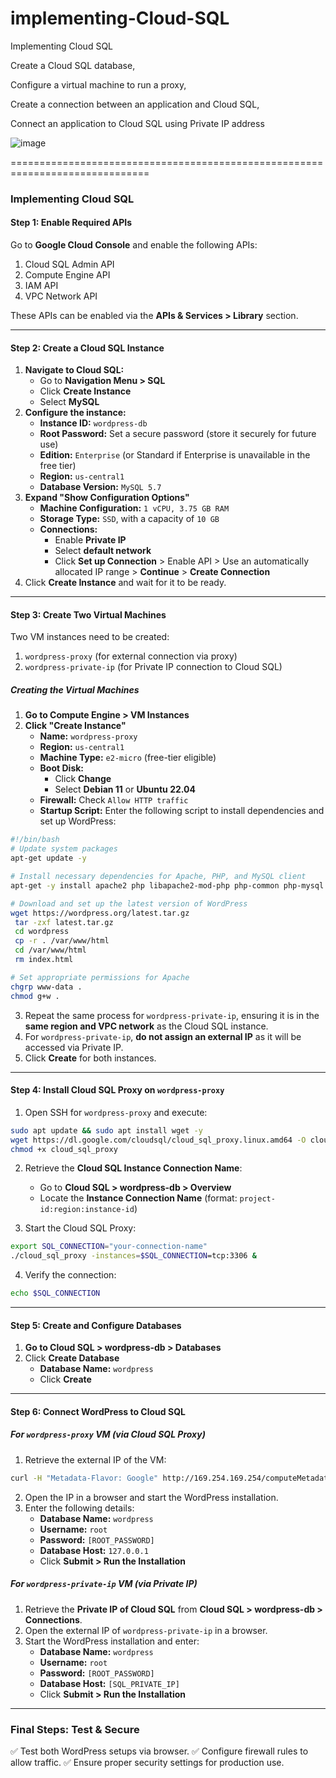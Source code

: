# implementing-Cloud-SQL
Implementing Cloud SQL


Create a Cloud SQL database, 

Configure a virtual machine to run a proxy, 

Create a connection between an application and Cloud SQL, 

Connect an application to Cloud SQL using Private IP address

![image](https://github.com/user-attachments/assets/8138609d-2134-49b3-818e-fa0fa9a1242a)

==============================================================================
### Implementing Cloud SQL

#### Step 1: Enable Required APIs

Go to **Google Cloud Console** and enable the following APIs:

1. Cloud SQL Admin API
2. Compute Engine API
3. IAM API
4. VPC Network API

These APIs can be enabled via the **APIs & Services > Library** section.

---

#### Step 2: Create a Cloud SQL Instance

1. **Navigate to Cloud SQL:**
   - Go to **Navigation Menu > SQL**
   - Click **Create Instance**
   - Select **MySQL**
2. **Configure the instance:**
   - **Instance ID:** `wordpress-db`
   - **Root Password:** Set a secure password (store it securely for future use)
   - **Edition:** `Enterprise` (or Standard if Enterprise is unavailable in the free tier)
   - **Region:** `us-central1`
   - **Database Version:** `MySQL 5.7`
3. **Expand "Show Configuration Options"**
   - **Machine Configuration:** `1 vCPU, 3.75 GB RAM`
   - **Storage Type:** `SSD`, with a capacity of `10 GB`
   - **Connections:**
     - Enable **Private IP**
     - Select **default network**
     - Click **Set up Connection** > Enable API > Use an automatically allocated IP range > **Continue** > **Create Connection**
4. Click **Create Instance** and wait for it to be ready.

---

#### Step 3: Create Two Virtual Machines

Two VM instances need to be created:

1. `wordpress-proxy` (for external connection via proxy)
2. `wordpress-private-ip` (for Private IP connection to Cloud SQL)

##### **Creating the Virtual Machines**

1. **Go to Compute Engine > VM Instances**
2. **Click "Create Instance"**
   - **Name:** `wordpress-proxy`
   - **Region:** `us-central1`
   - **Machine Type:** `e2-micro` (free-tier eligible)
   - **Boot Disk:**
     - Click **Change**
     - Select **Debian 11** or **Ubuntu 22.04**
   - **Firewall:** Check `Allow HTTP traffic`
   - **Startup Script:** Enter the following script to install dependencies and set up WordPress:

```bash
#!/bin/bash
# Update system packages
apt-get update -y

# Install necessary dependencies for Apache, PHP, and MySQL client
apt-get -y install apache2 php libapache2-mod-php php-common php-mysql php-gmp php-curl php-intl php-mbstring php-xmlrpc php-gd php-xml php-cli php-zip default-mysql-client wget

# Download and set up the latest version of WordPress
wget https://wordpress.org/latest.tar.gz
 tar -zxf latest.tar.gz
 cd wordpress
 cp -r . /var/www/html
 cd /var/www/html
 rm index.html

# Set appropriate permissions for Apache
chgrp www-data .
chmod g+w .
```

3. Repeat the same process for `wordpress-private-ip`, ensuring it is in the **same region and VPC network** as the Cloud SQL instance.
4. For `wordpress-private-ip`, **do not assign an external IP** as it will be accessed via Private IP.
5. Click **Create** for both instances.

---

#### Step 4: Install Cloud SQL Proxy on `wordpress-proxy`

1. Open SSH for `wordpress-proxy` and execute:

```bash
sudo apt update && sudo apt install wget -y
wget https://dl.google.com/cloudsql/cloud_sql_proxy.linux.amd64 -O cloud_sql_proxy
chmod +x cloud_sql_proxy
```

2. Retrieve the **Cloud SQL Instance Connection Name**:

   - Go to **Cloud SQL > wordpress-db > Overview**
   - Locate the **Instance Connection Name** (format: `project-id:region:instance-id`)

3. Start the Cloud SQL Proxy:

```bash
export SQL_CONNECTION="your-connection-name"
./cloud_sql_proxy -instances=$SQL_CONNECTION=tcp:3306 &
```

4. Verify the connection:

```bash
echo $SQL_CONNECTION
```

---

#### Step 5: Create and Configure Databases

1. **Go to Cloud SQL > wordpress-db > Databases**
2. Click **Create Database**
   - **Database Name:** `wordpress`
   - Click **Create**

---

#### Step 6: Connect WordPress to Cloud SQL

##### **For `wordpress-proxy` VM (via Cloud SQL Proxy)**

1. Retrieve the external IP of the VM:

```bash
curl -H "Metadata-Flavor: Google" http://169.254.169.254/computeMetadata/v1/instance/network-interfaces/0/access-configs/0/external-ip
```

2. Open the IP in a browser and start the WordPress installation.
3. Enter the following details:
   - **Database Name:** `wordpress`
   - **Username:** `root`
   - **Password:** `[ROOT_PASSWORD]`
   - **Database Host:** `127.0.0.1`
   - Click **Submit > Run the Installation**

##### **For `wordpress-private-ip` VM (via Private IP)**

1. Retrieve the **Private IP of Cloud SQL** from **Cloud SQL > wordpress-db > Connections**.
2. Open the external IP of `wordpress-private-ip` in a browser.
3. Start the WordPress installation and enter:
   - **Database Name:** `wordpress`
   - **Username:** `root`
   - **Password:** `[ROOT_PASSWORD]`
   - **Database Host:** `[SQL_PRIVATE_IP]`
   - Click **Submit > Run the Installation**

---

### Final Steps: Test & Secure

✅ Test both WordPress setups via browser.
✅ Configure firewall rules to allow traffic.
✅ Ensure proper security settings for production use.






